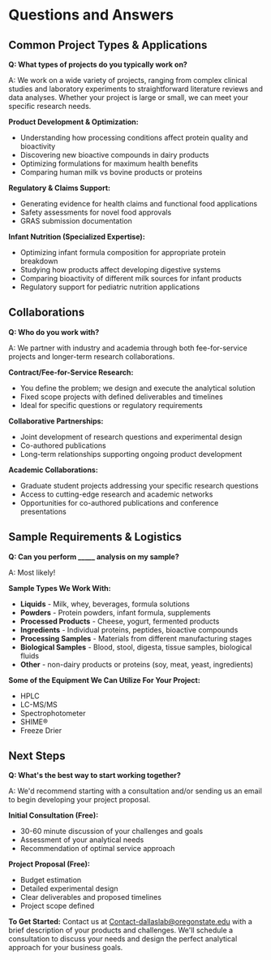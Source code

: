 # Questions and Answers

## Common Project Types & Applications

**Q: What types of projects do you typically work on?**

A: We work on a wide variety of projects, ranging from complex clinical studies and laboratory experiments to straightforward literature reviews and data analyses. Whether your project is large or small, we can meet your specific research needs.

**Product Development & Optimization:**
- Understanding how processing conditions affect protein quality and bioactivity
- Discovering new bioactive compounds in dairy products
- Optimizing formulations for maximum health benefits
- Comparing human milk vs bovine products or proteins

**Regulatory & Claims Support:**
- Generating evidence for health claims and functional food applications
- Safety assessments for novel food approvals
- GRAS submission documentation

**Infant Nutrition (Specialized Expertise):**
- Optimizing infant formula composition for appropriate protein breakdown
- Studying how products affect developing digestive systems
- Comparing bioactivity of different milk sources for infant products
- Regulatory support for pediatric nutrition applications

## Collaborations

**Q: Who do you work with?**

A: We partner with industry and academia through both fee-for-service projects and longer-term research collaborations.

**Contract/Fee-for-Service Research:**
- You define the problem; we design and execute the analytical solution
- Fixed scope projects with defined deliverables and timelines
- Ideal for specific questions or regulatory requirements

**Collaborative Partnerships:**
- Joint development of research questions and experimental design
- Co-authored publications
- Long-term relationships supporting ongoing product development

**Academic Collaborations:**
- Graduate student projects addressing your specific research questions
- Access to cutting-edge research and academic networks
- Opportunities for co-authored publications and conference presentations

## Sample Requirements & Logistics

**Q: Can you perform _____ analysis on my sample?**

A: Most likely!

**Sample Types We Work With:**
- **Liquids** - Milk, whey, beverages, formula solutions
- **Powders** - Protein powders, infant formula, supplements
- **Processed Products** - Cheese, yogurt, fermented products
- **Ingredients** - Individual proteins, peptides, bioactive compounds
- **Processing Samples** - Materials from different manufacturing stages
- **Biological Samples** - Blood, stool, digesta, tissue samples, biological fluids
- **Other** - non-dairy products or proteins (soy, meat, yeast, ingredients)

**Some of the Equipment We Can Utilize For Your Project:**
- HPLC
- LC-MS/MS
- Spectrophotometer
- SHIME®
- Freeze Drier

## Next Steps

**Q: What's the best way to start working together?**

A: We'd recommend starting with a consultation and/or sending us an email to begin developing your project proposal.

**Initial Consultation (Free):**
- 30-60 minute discussion of your challenges and goals
- Assessment of your analytical needs
- Recommendation of optimal service approach

**Project Proposal (Free):**
- Budget estimation
- Detailed experimental design
- Clear deliverables and proposed timelines
- Project scope defined

**To Get Started:**
Contact us at Contact-dallaslab@oregonstate.edu with a brief description of your products and challenges. We'll schedule a consultation to discuss your needs and design the perfect analytical approach for your business goals.